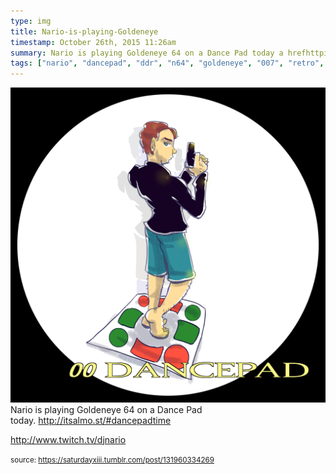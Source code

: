 ```yaml
---
type: img
title: Nario-is-playing-Goldeneye
timestamp: October 26th, 2015 11:26am
summary: Nario is playing Goldeneye 64 on a Dance Pad today a hrefhttpitsalmostdancepadtime targetblankhttpitsalmostdancepadtimeapp
tags: ["nario", "dancepad", "ddr", "n64", "goldeneye", "007", "retro", "game", "stream", "live", "twitch", "art"]
---
```

<img src="../media/131960334269.png"/>
                                                                                          <div class="caption">
Nario is playing Goldeneye 64 on a Dance Pad today. <a href="http://itsalmo.st/#dancepadtime" target="_blank">http://itsalmo.st/#dancepadtime</a>

<a href="http://www.twitch.tv/djnario" target="_blank">http://www.twitch.tv/djnario</a><br/>
 
                                    
                
                
                
                
                                
<small>source: https://saturdayxiii.tumblr.com/post/131960334269</small>